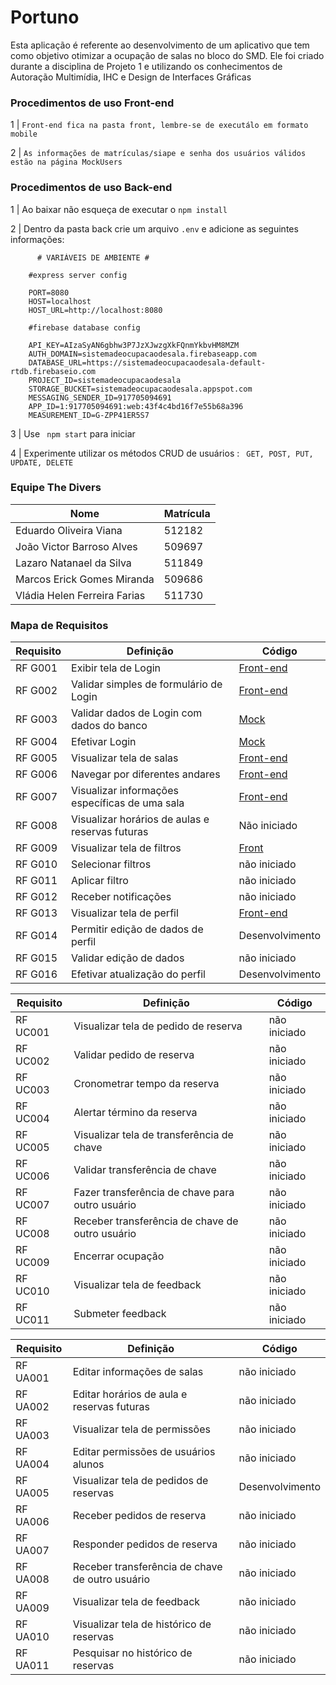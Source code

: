 # Portuno

Esta aplicação é referente ao desenvolvimento de um aplicativo que tem como objetivo otimizar a ocupação de salas no bloco do SMD. Ele foi criado durante a disciplina de Projeto 1 e utilizando os conhecimentos de Autoração Multimídia, IHC e Design de Interfaces Gráficas

### Procedimentos de uso Front-end
  1 | `Front-end fica na pasta front, lembre-se de executálo em formato mobile`
  
  2 | `As informações de matrículas/siape e senha dos usuários válidos estão na página MockUsers`
  
### Procedimentos de uso Back-end
 1 | Ao baixar não esqueça de executar o `npm install`
  
 2 | Dentro da pasta back crie um arquivo `.env` e adicione as seguintes informações:
  
  ```
        # VARIÁVEIS DE AMBIENTE #

      #express server config

      PORT=8080
      HOST=localhost
      HOST_URL=http://localhost:8080

      #firebase database config

      API_KEY=AIzaSyAN6gbhw3P7JzXJwzgXkFQnmYkbvHM8MZM
      AUTH_DOMAIN=sistemadeocupacaodesala.firebaseapp.com
      DATABASE_URL=https://sistemadeocupacaodesala-default-rtdb.firebaseio.com
      PROJECT_ID=sistemadeocupacaodesala
      STORAGE_BUCKET=sistemadeocupacaodesala.appspot.com
      MESSAGING_SENDER_ID=917705094691
      APP_ID=1:917705094691:web:43f4c4bd16f7e55b68a396
      MEASUREMENT_ID=G-ZPP41ER5S7
  
  ```
 3 | Use ` npm start` para iniciar
 
 4 | Experimente utilizar os métodos CRUD de usuários : ` GET, POST, PUT, UPDATE, DELETE`
 
### Equipe The Divers
| Nome  |  Matrícula  | 
| ------------------- | ------------------- |
| Eduardo Oliveira Viana | 512182 |
| João Victor Barroso Alves | 509697 |
| Lazaro Natanael da Silva | 511849 |
| Marcos Erick Gomes Miranda | 509686 |
| Vládia Helen Ferreira Farias | 511730 |

### Mapa de Requisitos

| Requisito  |  Definição  |  Código   |
| ------------------- | ------------------- |--------------------------------|
|  RF G001 |  Exibir tela de Login | [Front-end](https://github.com/The-Divers/portuno-app/blob/ae8a9b9ae0b8b69e3edd08a6e3221722dfa544a6/front/login.html#L14-L23)|
|  RF G002 |  Validar simples de formulário de Login | [Front-end](https://github.com/The-Divers/portuno-app/blob/ae8a9b9ae0b8b69e3edd08a6e3221722dfa544a6/front/login.html#L19-L20)|
|  RF G003 |  Validar dados de Login com dados do banco | [Mock](https://github.com/The-Divers/portuno-app/blob/ae8a9b9ae0b8b69e3edd08a6e3221722dfa544a6/front/MockUsers.js#L43-L65)|
|  RF G004 |  Efetivar Login | [Mock](https://github.com/The-Divers/portuno-app/blob/ae8a9b9ae0b8b69e3edd08a6e3221722dfa544a6/front/MockUsers.js#L43-L75) |
|  RF G005 |  Visualizar tela de salas | [Front-end](https://github.com/The-Divers/portuno-app/blob/ae8a9b9ae0b8b69e3edd08a6e3221722dfa544a6/front/home.html#L18-L68) |
|  RF G006 |  Navegar por diferentes andares | [Front-end](https://github.com/The-Divers/portuno-app/blob/ae8a9b9ae0b8b69e3edd08a6e3221722dfa544a6/front/home.html#L20-L25) |
|  RF G007 |  Visualizar informações específicas de uma sala | [Front-end](https://github.com/The-Divers/portuno-app/blob/ae8a9b9ae0b8b69e3edd08a6e3221722dfa544a6/front/sala.html#L42-L83) | 
|  RF G008 |  Visualizar horários de aulas e reservas futuras | Não iniciado | 
|  RF G009 |  Visualizar tela de filtros | [Front](https://github.com/The-Divers/portuno-app/blob/730397095c00394ab7f614f54c960670fd795b7d/front/views/partials/offcanvas-filtros.ejs#L1-L46) | 
|  RF G010 |  Selecionar filtros | não iniciado | 
|  RF G011 |  Aplicar filtro | não iniciado | 
|  RF G012 |  Receber notificações | não iniciado | 
|  RF G013 |  Visualizar tela de perfil | [Front-end](https://github.com/The-Divers/portuno-app/blob/ae8a9b9ae0b8b69e3edd08a6e3221722dfa544a6/front/perfil.html#L16-L28) | 
|  RF G014 |  Permitir edição de dados de perfil | Desenvolvimento | 
|  RF G015 |  Validar edição de dados | não iniciado | 
|  RF G016 |  Efetivar atualização do perfil | Desenvolvimento | 

| Requisito  |  Definição  |  Código   |
| ------------------- | ------------------- |--------------------------------|
|  RF UC001 | Visualizar tela de pedido de reserva | não iniciado |
|  RF UC002 | Validar pedido de reserva | não iniciado |
|  RF UC003 | Cronometrar tempo da reserva | não iniciado |
|  RF UC004 | Alertar término da reserva | não iniciado |
|  RF UC005 | Visualizar tela de transferência de chave | não iniciado |
|  RF UC006 | Validar transferência de chave | não iniciado |
|  RF UC007 | Fazer transferência de chave para outro usuário | não iniciado |
|  RF UC008 | Receber transferência de chave de outro usuário | não iniciado |
|  RF UC009 | Encerrar ocupação | não iniciado |
|  RF UC010 | Visualizar tela de feedback | não iniciado |
|  RF UC011 | Submeter feedback | não iniciado |

| Requisito  |  Definição  |  Código   |
| ------------------- | ------------------- |--------------------------------|
|  RF UA001 | Editar informações de salas  | não iniciado |
|  RF UA002 | Editar horários de aula e reservas futuras | não iniciado |
|  RF UA003 | Visualizar tela de permissões | não iniciado |
|  RF UA004 | Editar permissões de usuários alunos | não iniciado |
|  RF UA005 | Visualizar tela de pedidos de reservas | Desenvolvimento |
|  RF UA006 | Receber pedidos de reserva | não iniciado |
|  RF UA007 | Responder pedidos de reserva | não iniciado |
|  RF UA008 | Receber transferência de chave de outro usuário | não iniciado |
|  RF UA009 | Visualizar tela de feedback | não iniciado |
|  RF UA010 | Visualizar tela de histórico de reservas | não iniciado |
|  RF UA011 | Pesquisar no  histórico de reservas | não iniciado |

